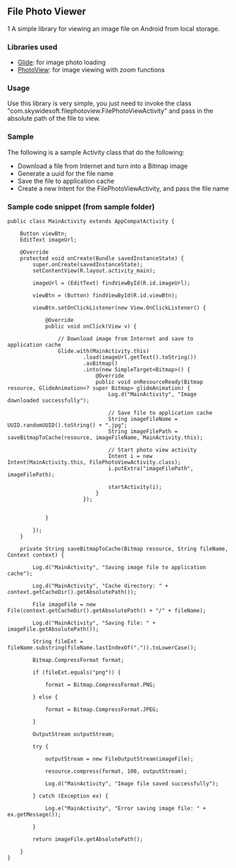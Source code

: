 File Photo Viewer
-----------------
1
A simple library for viewing an image file on Android from local storage.

### Libraries used
* [Glide](https://github.com/bumptech/glide): for image photo loading
* [PhotoView](https://github.com/chrisbanes/PhotoView): for image viewing with zoom functions

### Usage
Use this library is very simple, you just need to invoke the class "com.skywidesoft.filephotoview.FilePhotoViewActivity" and pass in the absolute path of the file to view.

### Sample
The following is a sample Activity class that do the following:
* Download a file from Internet and turn into a Bitmap image
* Generate a uuid for the file name
* Save the file to application cache
* Create a new Intent for the FilePhotoViewActivity, and pass the file name

### Sample code snippet (from sample folder)
```
public class MainActivity extends AppCompatActivity {

    Button viewBtn;
    EditText imageUrl;

    @Override
    protected void onCreate(Bundle savedInstanceState) {
        super.onCreate(savedInstanceState);
        setContentView(R.layout.activity_main);

        imageUrl = (EditText) findViewById(R.id.imageUrl);

        viewBtn = (Button) findViewById(R.id.viewBtn);

        viewBtn.setOnClickListener(new View.OnClickListener() {

            @Override
            public void onClick(View v) {

                // Download image from Internet and save to application cache
                Glide.with(MainActivity.this)
                        .load(imageUrl.getText().toString())
                        .asBitmap()
                        .into(new SimpleTarget<Bitmap>() {
                            @Override
                            public void onResourceReady(Bitmap resource, GlideAnimation<? super Bitmap> glideAnimation) {
                                Log.d("MainActivity", "Image downloaded successfully");

                                // Save file to application cache
                                String imageFileName = UUID.randomUUID().toString() + ".jpg";
                                String imageFilePath = saveBitmapToCache(resource, imageFileName, MainActivity.this);

                                // Start photo view activity
                                Intent i = new Intent(MainActivity.this, FilePhotoViewActivity.class);
                                i.putExtra("imageFilePath", imageFilePath);

                                startActivity(i);
                            }
                        });


            }

        });
    }

    private String saveBitmapToCache(Bitmap resource, String fileName, Context context) {

        Log.d("MainActivity", "Saving image file to application cache");

        Log.d("MainActivity", "Cache directory: " + context.getCacheDir().getAbsolutePath());

        File imageFile = new File(context.getCacheDir().getAbsolutePath() + "/" + fileName);

        Log.d("MainActivity", "Saving file: " + imageFile.getAbsolutePath());

        String fileExt = fileName.substring(fileName.lastIndexOf(".")).toLowerCase();

        Bitmap.CompressFormat format;

        if (fileExt.equals("png")) {

            format = Bitmap.CompressFormat.PNG;

        } else {

            format = Bitmap.CompressFormat.JPEG;

        }

        OutputStream outputStream;

        try {

            outputStream = new FileOutputStream(imageFile);

            resource.compress(format, 100, outputStream);

            Log.d("MainActivity", "Image file saved successfully");

        } catch (Exception ex) {

            Log.e("MainActivity", "Error saving image file: " + ex.getMessage());

        }

        return imageFile.getAbsolutePath();

    }
}
```


